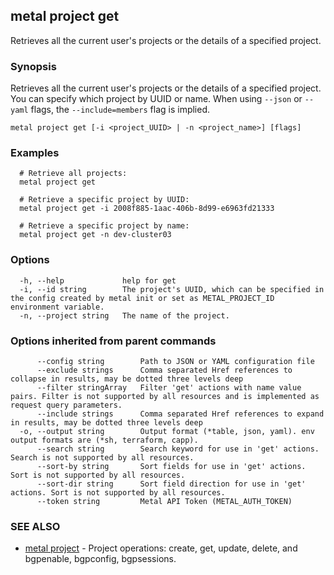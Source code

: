 ## metal project get

Retrieves all the current user's projects or the details of a specified project.

### Synopsis

Retrieves all the current user's projects or the details of a specified project. You can specify which project by UUID or name. When using `--json` or `--yaml` flags, the `--include=members` flag is implied.

```
metal project get [-i <project_UUID> | -n <project_name>] [flags]
```

### Examples

```
  # Retrieve all projects:
  metal project get
  
  # Retrieve a specific project by UUID: 
  metal project get -i 2008f885-1aac-406b-8d99-e6963fd21333

  # Retrieve a specific project by name:
  metal project get -n dev-cluster03
```

### Options

```
  -h, --help             help for get
  -i, --id string        The project's UUID, which can be specified in the config created by metal init or set as METAL_PROJECT_ID environment variable.
  -n, --project string   The name of the project.
```

### Options inherited from parent commands

```
      --config string        Path to JSON or YAML configuration file
      --exclude strings      Comma separated Href references to collapse in results, may be dotted three levels deep
      --filter stringArray   Filter 'get' actions with name value pairs. Filter is not supported by all resources and is implemented as request query parameters.
      --include strings      Comma separated Href references to expand in results, may be dotted three levels deep
  -o, --output string        Output format (*table, json, yaml). env output formats are (*sh, terraform, capp).
      --search string        Search keyword for use in 'get' actions. Search is not supported by all resources.
      --sort-by string       Sort fields for use in 'get' actions. Sort is not supported by all resources.
      --sort-dir string      Sort field direction for use in 'get' actions. Sort is not supported by all resources.
      --token string         Metal API Token (METAL_AUTH_TOKEN)
```

### SEE ALSO

* [metal project](metal_project.md)	 - Project operations: create, get, update, delete, and bgpenable, bgpconfig, bgpsessions.

